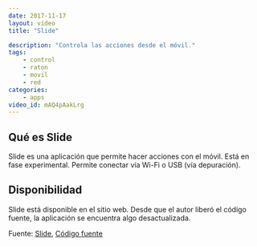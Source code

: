 ```yaml
---
date: 2017-11-17
layout: video
title: "Slide"

description: "Controla las acciones desde el móvil."
tags:
    - control
    - raton
    - movil
    - red
categories:
    - apps
video_id: mAQ4pAakLrg
---
```


## Qué es Slide
Slide es una aplicación que permite hacer acciones con el móvil. Está en fase experimental. Permite conectar vía Wi-Fi o USB (vía depuración).

## Disponibilidad

Slide está disponible en el sitio web. Desde que el autor liberó el código fuente, la aplicación se encuentra algo desactualizada.

Fuente: [Slide](http://www.slide-app.com/), [Código fuente](https://github.com/LorenK96/slide-desktop)
